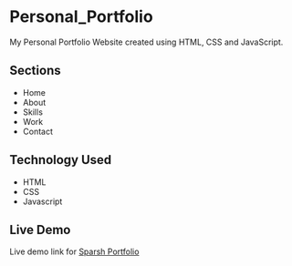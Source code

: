 # Personal_Portfolio
My Personal Portfolio Website created using HTML, CSS and JavaScript.

## Sections
- Home
- About
- Skills
- Work
- Contact

## Technology Used
- HTML
- CSS
- Javascript

## Live Demo
Live demo link for [Sparsh Portfolio](https://sparsh7414.github.io/Personal_Portfolio/)
